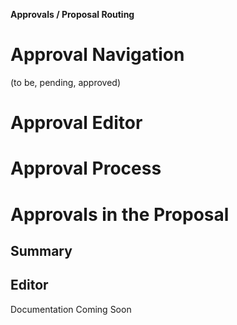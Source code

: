 **Approvals / Proposal Routing**

# Approval Navigation

 (to be, pending,  approved)

# Approval Editor

# Approval Process

# Approvals in the Proposal

## Summary

## Editor







Documentation Coming Soon
